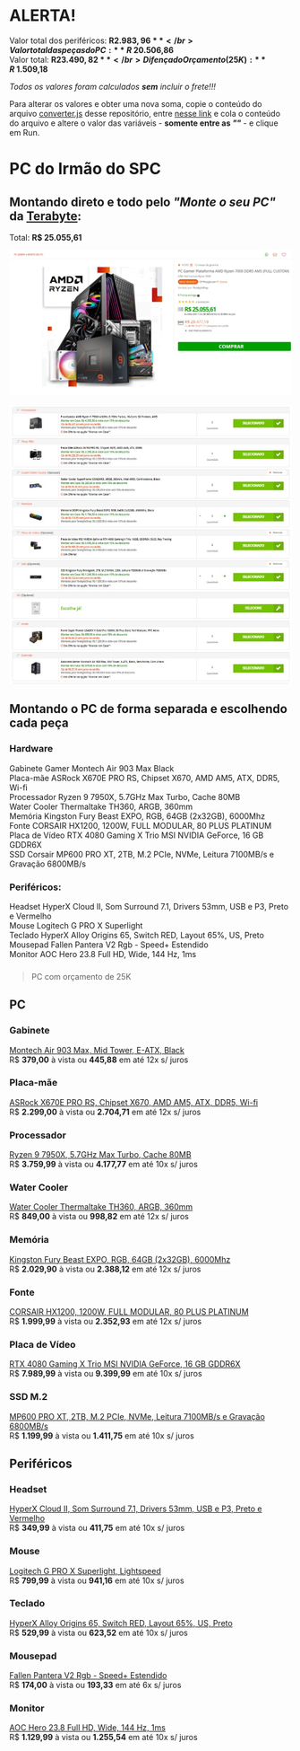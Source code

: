 # **ALERTA!**
Valor total dos periféricos: **R$ 2.983,96** </br>
Valor total das peças do PC: **R$ 20.506,86** </br>
Valor total: **R$ 23.490,82** </br>
Difença do Orçamento (25K): **R$ 1.509,18** </br>

*Todos os valores foram calculados **sem** incluir o frete!!!*

Para alterar os valores e obter uma nova soma, copie o conteúdo do arquivo [converter.js](https://github.com/Sphynx31/pc_hercules/blob/main/converter.js) desse repositório, entre [nesse link](https://www.programiz.com/javascript/online-compiler/) e cola o conteúdo do arquivo e altere o valor das variáveis - **somente entre as *""*** - e clique em Run.

# PC do Irmão do SPC

## Montando direto e todo pelo *"Monte o seu PC"* da [Terabyte](https://www.terabyteshop.com.br):
Total: **R$ 25.055,61** </br>

<p align="center">
  <img
    src="https://github.com/Sphynx31/pc_hercules/blob/main/valor_pc_terabye.jpg"
    alt="Preço do PC da Tera"
  />
</p>

<p align="center">
  <img
    src="https://github.com/Sphynx31/pc_hercules/blob/main/pc_terabyte.jpg"
    alt="Peças do PC da Tera"
  />
</p>

## Montando o PC de forma separada e escolhendo cada peça

### Hardware
Gabinete Gamer Montech Air 903 Max Black </br>
Placa-mãe ASRock X670E PRO RS, Chipset X670, AMD AM5, ATX, DDR5, Wi-fi </br>
Processador Ryzen 9 7950X, 5.7GHz Max Turbo, Cache 80MB </br>
Water Cooler Thermaltake TH360, ARGB, 360mm </br>
Memória Kingston Fury Beast EXPO, RGB, 64GB (2x32GB), 6000Mhz </br>
Fonte CORSAIR HX1200, 1200W, FULL MODULAR, 80 PLUS PLATINUM </br>
Placa de Vídeo RTX 4080 Gaming X Trio MSI NVIDIA GeForce, 16 GB GDDR6X </br>
SSD Corsair MP600 PRO XT, 2TB, M.2 PCIe, NVMe, Leitura 7100MB/s e Gravação 6800MB/s </br>

### Periféricos:
Headset HyperX Cloud II, Som Surround 7.1, Drivers 53mm, USB e P3, Preto e Vermelho </br>
Mouse Logitech G PRO X Superlight </br>
Teclado HyperX Alloy Origins 65, Switch RED, Layout 65%, US, Preto </br>
Mousepad Fallen Pantera V2 Rgb - Speed+ Estendido </br>
Monitor AOC Hero 23.8 Full HD, Wide, 144 Hz, 1ms </br>

###
> PC com orçamento de 25K

## PC

### Gabinete
[Montech Air 903 Max, Mid Tower, E-ATX, Black](https://www.terabyteshop.com.br/produto/25220/gabinete-gamer-montech-air-903-max-mid-tower-e-atx-black-sem-fonte-com-4-fans) </br>
R$ **379,00** à vista ou **445,88** em até 12x s/ juros

### Placa-mãe
[ASRock X670E PRO RS, Chipset X670, AMD AM5, ATX, DDR5, Wi-fi](https://www.terabyteshop.com.br/produto/22346/placa-mae-asrock-x670e-pro-rs-chipset-x670-amd-am5-atx-ddr5) </br>
R$ **2.299,00** à vista ou **2.704,71** em até  12x s/ juros

### Processador
[Ryzen 9 7950X, 5.7GHz Max Turbo, Cache 80MB](https://www.kabum.com.br/produto/378411/processador-amd-ryzen-9-7950x-5-7ghz-max-turbo-cache-80mb-am5-16-nucleos-video-integrado-100-100000514wof) </br>
R$ **3.759,99** à vista ou **4.177,77** em até  10x s/ juros

### Water Cooler
[Water Cooler Thermaltake TH360, ARGB, 360mm](https://www.terabyteshop.com.br/produto/22446/water-cooler-thermaltake-th360-argb-360mm-intel-amd-black-cl-w300-pl12sw-a) </br>
R$ **849,00** à vista ou **998,82** em até  12x s/ juros

### Memória
[Kingston Fury Beast EXPO, RGB, 64GB (2x32GB), 6000Mhz](https://www.terabyteshop.com.br/produto/24311/memoria-ddr5-kingston-fury-beast-expo-rgb-64gb-2x62gb-6000mhz-black-kf560c36bbeak2-64) </br>
R$ **2.029,90** à vista ou **2.388,12** em até  12x s/ juros

### Fonte
[CORSAIR HX1200, 1200W, FULL MODULAR, 80 PLUS PLATINUM](https://www.pichau.com.br/fonte-corsair-hx1200-1200w-full-modular-80-plus-platinum-preta-cp-9020140-na) </br>
R$ **1.999,99** à vista ou **2.352,93** em até 12x s/ juros

### Placa de Vídeo
[RTX 4080 Gaming X Trio MSI NVIDIA GeForce, 16 GB GDDR6X](https://www.kabum.com.br/produto/397581/placa-de-video-rtx-4080-gaming-x-trio-msi-nvidia-geforce-16-gb-gddr6x-dlss-ray-tracing-geforce-rtx-4080-16gb-gaming-x-trio) </br>
R$ **7.989,99** à vista ou **9.399,99** em até  10x s/ juros

### SSD M.2
[MP600 PRO XT, 2TB, M.2 PCIe, NVMe, Leitura 7100MB/s e Gravação 6800MB/s](https://www.kabum.com.br/produto/232238/ssd-corsair-force-mp600-pro-xt-2tb-m-2-pcie-nvme-leitura-7100mb-s-e-gravacao-6800mb-s-cssd-f2000gbmp600pxt) </br>
R$ **1.199,99** à vista ou **1.411,75** em até  10x s/ juros

## Periféricos

### Headset
[HyperX Cloud II, Som Surround 7.1, Drivers 53mm, USB e P3, Preto e Vermelho](https://www.kabum.com.br/produto/63197/headset-gamer-hyperx-cloud-ii-som-surround-7-1-drivers-53mm-usb-e-p3-preto-e-vermelho-4p5m0aa) </br>
R$ **349,99** à vista ou **411,75** em até 10x s/ juros

### Mouse
[Logitech G PRO X Superlight, Lightspeed](https://www.kabum.com.br/produto/149989/mouse-sem-fio-gamer-logitech-g-pro-x-superlight-lightspeed-25000-dpi-5-botoes-preto-910-005879) </br>
R$ **799,99** à vista ou **941,16** em até 10x s/ juros

### Teclado
[HyperX Alloy Origins 65, Switch RED, Layout 65%, US, Preto](https://www.kabum.com.br/produto/371598/teclado-mecanico-gamer-hyperx-alloy-origins-65-switch-red-layout-65-us-preto-4p5d6aa-aba) </br>
R$ **529,99** à vista ou **623,52** em até 10x s/ juros

### Mousepad
[Fallen Pantera V2 Rgb - Speed+ Estendido](https://www.fallenstore.com.br/produto/620-mousepad-gamer-fallen-pantera-v2-rgb-speed-estendido) </br>
R$ **174,00** à vista ou **193,33** em até 6x s/ juros

### Monitor
[AOC Hero 23.8 Full HD, Wide, 144 Hz, 1ms](https://www.kabum.com.br/produto/111160/monitor-gamer-aoc-hero-23-8-full-hd-wide-144-hz-1ms-freesync-hdmi-e-displayport-ips-ajuste-de-altura-24g2-bk) </br>
R$ **1.129,99** à vista ou **1.255,54** em até 10x s/ juros
